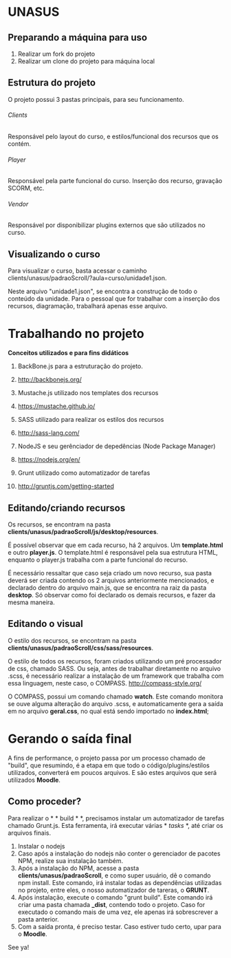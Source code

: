 # UNASUS

## Preparando a máquina para uso  

1. Realizar um fork do projeto
2. Realizar um clone do projeto para máquina local 


## Estrutura do projeto
O projeto possui 3 pastas principais, para seu funcionamento.

###### Clients
Responsável pelo layout do curso, e estilos/funcional dos recursos que os contém. 

###### Player
Responsável pela parte funcional do curso. Inserção dos recurso, gravação SCORM, etc.

###### Vendor 
Responsável por disponibilizar plugins externos que são utilizados no curso.



## Visualizando o curso

Para visualizar o curso, basta acessar o caminho clients/unasus/padraoScroll/?aula=curso/unidade1.json.

Neste arquivo "unidade1.json", se encontra a construção de todo o conteúdo da unidade. 
Para o pessoal que for trabalhar com a inserção dos recursos, diagramação, trabalhará apenas esse arquivo.


# Trabalhando no projeto

**Conceitos utilizados e para fins didáticos**

1. BackBone.js para a estruturação do projeto.
  1. http://backbonejs.org/

1. Mustache.js utilizado nos templates dos recursos
  1. https://mustache.github.io/

1. SASS utilizado para realizar os estilos dos recursos
  1. http://sass-lang.com/
  
1. NodeJS e seu gerênciador de depedências (Node Package Manager)
  1. https://nodejs.org/en/

1. Grunt utilizado como automatizador de tarefas
  1. http://gruntjs.com/getting-started

## Editando/criando recursos 

Os recursos, se encontram na pasta **clients/unasus/padraoScroll/js/desktop/resources**.

É possível observar que em cada recurso, há 2 arquivos. Um **template.html** e outro **player.js**.
O template.html é responsável pela sua estrutura HTML, enquanto o player.js trabalha com a parte funcional do recurso.

É necessário ressaltar que caso seja criado um novo recurso, sua pasta deverá ser criada contendo os 2 arquivos anteriormente mencionados, e declarado dentro do arquivo main.js, que se encontra na raiz da pasta **desktop**. Só observar como foi declarado os demais recursos, e fazer da mesma maneira.


## Editando o visual

O estilo dos recursos, se encontram na pasta **clients/unasus/padraoScroll/css/sass/resources**.

O estilo de todos os recursos, foram criados utilizando um pré processador de css, chamado SASS. Ou seja, antes de trabalhar diretamente no arquivo .scss, é necessário realizar a instalação de um framework que trabalha com essa linguagem, neste caso, o COMPASS. http://compass-style.org/

O COMPASS, possui um comando chamado **watch**. Este comando monitora se ouve alguma alteração do arquivo .scss, e automaticamente gera a saída em no arquivo **geral.css**, no qual está sendo importado no **index.html**; 


# Gerando o saída final

A fins de performance, o projeto passa por um processo chamado de "build", que resumindo, é a etapa em que todo o código/plugins/estilos utilizados, converterá em poucos arquivos. E são estes arquivos que será utilizados **Moodle**.


## Como proceder?

Para realizar o * * build * *, precisamos instalar um automatizador de tarefas chamado Grunt.js. Esta ferramenta, irá executar várias * *tasks* *, até criar os arquivos finais. 

1. Instalar o nodejs
2. Caso após a instalação do nodejs não conter o gerenciador de pacotes NPM, realize sua instalação também.
3. Após a instalação do NPM, acesse a pasta **clients/unasus/padraoScroll**, e como super usuário, dê o comando npm install. Este comando, irá instalar todas as dependências utilizadas no projeto, entre eles, o nosso automatizador de tareras, o **GRUNT**.
4. Após instalação, execute o comando "grunt build". Este comando irá criar uma pasta chamada **_dist**, contendo todo o projeto. Caso for executado o comando mais de uma vez, ele apenas irá sobrescrever a pasta anterior.
5. Com a saída pronta, é preciso testar. Caso estiver tudo certo, upar para o **Moodle**.


See ya!




